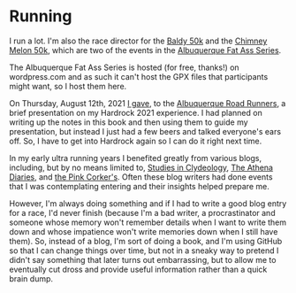 # Running

I run a lot. I'm also the race director for the [Baldy
50k](https://newmexicofa50k.wordpress.com/baldy_50k/) and the [Chimney
Melon
50k](https://newmexicofa50k.wordpress.com/chimney-melon-50k/),
which are two of the events in the [Albuquerque Fat Ass
Series](https://newmexicofa50k.wordpress.com/).

The Albuquerque Fat Ass Series is hosted (for free, thanks!) on
wordpress.com and as such it can't host the GPX files that
participants might want, so I host them here.

On Thursday, August 12th, 2021 [I gave](http://www.abqroadrunners.com/uploads/6/7/7/6/6776981/arr_newsletter_2021.august.pdf),
to the [Albuquerque Road Runners](https://www.abqroadrunners.com/), a
brief presentation on my Hardrock 2021 experience. I had planned on writing
up the notes in this book and then using them to guide my presentation,
but instead I just had a few beers and talked everyone's ears off.  So,
I have to get into Hardrock again so I can do it right next time.

In my early ultra running years I benefited greatly from various
blogs, including, but by no means limited to, [Studies in
Clydeology](https://clydeologist.blogspot.com/), [The Athena
Diaries](https://athenadiaries.blogspot.com/), and [the Pink
Corker's](https://pinkcorker.blogspot.com/).  Often these blog writers
had done events that I was contemplating entering and their insights
helped prepare me.

However, I'm always doing something and if I had to write a good blog
entry for a race, I'd never finish (because I'm a bad writer, a
procrastinator and someone whose memory won't remember details when I
want to write them down and whose impatience won't write memories down
when I still have them). So, instead of a blog, I'm sort of doing a
book, and I'm using GitHub so that I can change things over time, but
not in a sneaky way to pretend I didn't say something that later turns
out embarrassing, but to allow me to eventually cut dross and provide
useful information rather than a quick brain dump.
